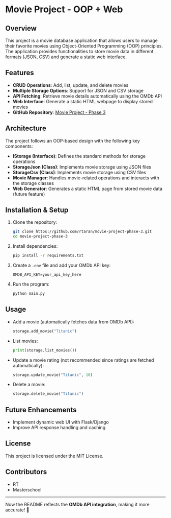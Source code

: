 # Movie Project - OOP + Web

## Overview
This project is a movie database application that allows users to manage their favorite movies using Object-Oriented Programming (OOP) principles. The application provides functionalities to store movie data in different formats (JSON, CSV) and generate a static web interface.

## Features
- **CRUD Operations**: Add, list, update, and delete movies
- **Multiple Storage Options**: Support for JSON and CSV storage
- **API Fetching**: Retrieve movie details automatically using the OMDb API
- **Web Interface**: Generate a static HTML webpage to display stored movies
- **GitHub Repository**: [Movie Project - Phase 3](https://github.com/rtaran/movie-project-phase-3.git)

## Architecture
The project follows an OOP-based design with the following key components:

- **IStorage (Interface)**: Defines the standard methods for storage operations
- **StorageJson (Class)**: Implements movie storage using JSON files
- **StorageCsv (Class)**: Implements movie storage using CSV files
- **Movie Manager**: Handles movie-related operations and interacts with the storage classes
- **Web Generator**: Generates a static HTML page from stored movie data (future feature)

## Installation & Setup
1. Clone the repository:
   ```bash
   git clone https://github.com/rtaran/movie-project-phase-3.git
   cd movie-project-phase-3
   ```
2. Install dependencies:
   ```bash
   pip install -r requirements.txt
   ```
3. Create a `.env` file and add your OMDb API key:
   ```plaintext
   OMDB_API_KEY=your_api_key_here
   ```
4. Run the program:
   ```bash
   python main.py
   ```

## Usage
- Add a movie (automatically fetches data from OMDb API):
  ```python
  storage.add_movie("Titanic")
  ```
- List movies:
  ```python
  print(storage.list_movies())
  ```
- Update a movie rating (not recommended since ratings are fetched automatically):
  ```python
  storage.update_movie("Titanic", 10)
  ```
- Delete a movie:
  ```python
  storage.delete_movie("Titanic")
  ```

## Future Enhancements
- Implement dynamic web UI with Flask/Django
- Improve API response handling and caching

## License
This project is licensed under the MIT License.

## Contributors
- RT
- Masterschool

---
Now the README reflects the **OMDb API integration**, making it more accurate! 🚀